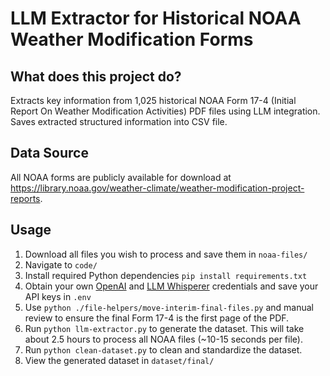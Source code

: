 # LLM Extractor for Historical NOAA Weather Modification Forms

## What does this project do?
Extracts key information from 1,025 historical NOAA Form 17-4 (Initial Report On Weather Modification Activities) PDF files using LLM integration. Saves extracted structured information into CSV file.

## Data Source
All NOAA forms are publicly available for download at https://library.noaa.gov/weather-climate/weather-modification-project-reports.

## Usage
1. Download all files you wish to process and save them in `noaa-files/`
2. Navigate to `code/`
3. Install required Python dependencies `pip install requirements.txt`
4. Obtain your own [OpenAI](https://platform.openai.com/docs/overview) and [LLM Whisperer](https://unstract.com/llmwhisperer/) credentials and save your API keys in `.env`
5. Use `python ./file-helpers/move-interim-final-files.py` and manual review to ensure the final Form 17-4 is the first page of the PDF.
6. Run `python llm-extractor.py` to generate the dataset. This will take about 2.5 hours to process all NOAA files (~10-15 seconds per file).
7. Run `python clean-dataset.py` to clean and standardize the dataset.
8. View the generated dataset in `dataset/final/` 

